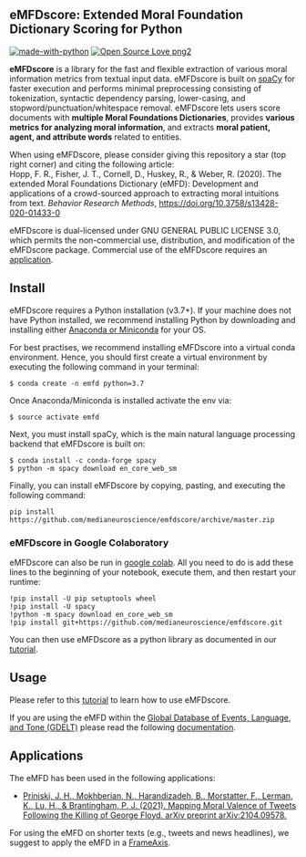 ## eMFDscore: Extended Moral Foundation Dictionary Scoring for Python 
[![made-with-python](https://img.shields.io/badge/Made%20with-Python-1f425f.svg)](https://www.python.org/) [![Open Source Love png2](https://badges.frapsoft.com/os/v2/open-source.png?v=103)](https://github.com/ellerbrock/open-source-badges/)

**eMFDscore** is a library for the fast and flexible extraction of various moral information metrics from textual input data. eMFDscore is built on [spaCy](https://github.com/explosion/spaCy) for faster execution and performs minimal preprocessing consisting of tokenization, syntactic dependency parsing, lower-casing, and stopword/punctuation/whitespace removal. eMFDscore lets users score documents with **multiple Moral Foundations Dictionaries**, provides **various metrics for analyzing moral information**, and extracts **moral patient, agent, and attribute words** related to entities.
    
When using eMFDscore, please consider giving this repository a star (top right corner) and citing the following article:  
Hopp, F. R., Fisher, J. T., Cornell, D., Huskey, R., & Weber, R. (2020). The extended Moral Foundations Dictionary (eMFD): Development and applications of a crowd-sourced approach to extracting moral intuitions from text. _Behavior Research Methods_, https://doi.org/10.3758/s13428-020-01433-0 

eMFDscore is dual-licensed under GNU GENERAL PUBLIC LICENSE 3.0, which permits the non-commercial use, distribution, and modification of the eMFDscore package. Commercial use of the eMFDscore requires an [application](https://forms.gle/RSKzZ2DvDyaprfeE8).

## Install 
eMFDscore requires a Python installation (v3.7+). If your machine does not have Python installed, we recommend installing Python by downloading and installing either [Anaconda or Miniconda](https://docs.conda.io/projects/continuumio-conda/en/latest/user-guide/install/index.html) for your OS.

For best practises, we recommend installing eMFDscore into a virtual conda environment. Hence, you should first create a virtual environment by executing the following command in your terminal:

```
$ conda create -n emfd python=3.7
```

Once Anaconda/Miniconda is installed activate the env via:

```
$ source activate emfd
```

Next, you must install spaCy, which is the main natural language processing backend that eMFDscore is built on:

```
$ conda install -c conda-forge spacy
$ python -m spacy download en_core_web_sm
``` 

Finally, you can install eMFDscore by copying, pasting, and executing the following command: 

`
pip install https://github.com/medianeuroscience/emfdscore/archive/master.zip
`

### eMFDscore in Google Colaboratory

eMFDscore can also be run in [google colab](https://colab.research.google.com/notebooks/intro.ipynb). All you need to do is add these lines to the beginning of your notebook, execute them, and then restart your runtime:

```
!pip install -U pip setuptools wheel
!pip install -U spacy
!python -m spacy download en_core_web_sm
!pip install git+https://github.com/medianeuroscience/emfdscore.git
```

You can then use eMFDscore as a python library as documented in our [tutorial](https://github.com/medianeuroscience/emfdscore/blob/master/eMFDscore_Tutorial.ipynb). 

## Usage 
Please refer to this [tutorial](https://github.com/medianeuroscience/emfdscore/blob/master/eMFDscore_Tutorial.ipynb) to learn how to use eMFDscore. 

If you are using the eMFD within the [Global Database of Events, Language, and Tone (GDELT)](https://blog.gdeltproject.org/examining-trends-in-moral-news-framing-across-a-decade-of-television-coverage/) please read the following [documentation](https://github.com/medianeuroscience/emfdscore/blob/master/emfd_gdelt_readme.pdf).

## Applications 
The eMFD has been used in the following applications:
- [Priniski, J. H., Mokhberian, N., Harandizadeh, B., Morstatter, F., Lerman, K., Lu, H., & Brantingham, P. J. (2021). Mapping Moral Valence of Tweets Following the Killing of George Floyd. arXiv preprint arXiv:2104.09578.](https://arxiv.org/abs/2104.09578)

For using the eMFD on shorter texts (e.g., tweets and news headlines), we suggest to apply the eMFD in a [FrameAxis](https://github.com/negar-mokhberian/Moral_Foundation_FrameAxis).
